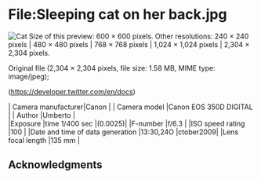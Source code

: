 # File:Sleeping cat on her back.jpg

![Cat](https://upload.wikimedia.org/wikipedia/commons/5/5e/Sleeping_cat_on_her_back.jpg)
Size of this preview: 600 × 600 pixels. Other resolutions: 240 × 240 pixels | 480 × 480 pixels | 768 × 768 pixels | 1,024 × 1,024 pixels | 2,304 × 2,304 pixels.

Original file ‎(2,304 × 2,304 pixels, file size: 1.58 MB, MIME type: image/jpeg);



(https://developer.twitter.com/en/docs)



| Camera manufacturer|Canon |
| Camera model	      |Canon EOS 350D                         DIGITAL |
| Author	            |Umberto |      
|Exposure            |time	1/400 sec                        |(0.0025)|
|F-number	         |f/6.3   |
|ISO speed rating	   |100     |
|Date and time of 
 data generation	   |13:30,24O
                     |ctober2009|
|Lens focal length	|135 mm    |

## Acknowledgments
